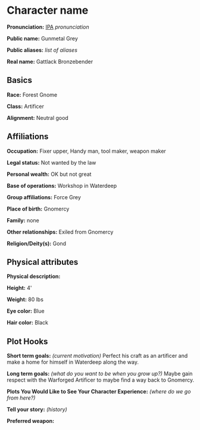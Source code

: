 # Character name

**Pronunciation:** [IPA][ipa] _pronunciation_

**Public name:** Gunmetal Grey

**Public aliases:** _list of aliases_

**Real name:** Gattlack Bronzebender

## Basics

**Race:** Forest Gnome

**Class:** Artificer

**Alignment:** Neutral good

## Affiliations

**Occupation:** Fixer upper, Handy man, tool maker, weapon maker

**Legal status:** Not wanted by the law

**Personal wealth:** OK but not great

**Base of operations:** Workshop in Waterdeep

**Group affiliations:** Force Grey

**Place of birth:** Gnomercy

**Family:** none

**Other relationships:** Exiled from Gnomercy

**Religion/Deity(s):** Gond

## Physical attributes

**Physical description:**

**Height:** 4'

**Weight:** 80 lbs

**Eye color:** Blue

**Hair color:** Black

## Plot Hooks

**Short term goals:** _(current motivation)_ Perfect his craft as an artificer and make a home for himself in Waterdeep along the way.

**Long term goals:** _(what do you want to be when you grow up?)_ Maybe gain respect with the Warforged Artificer to maybe find a way back to Gnomercy.

**Plots You Would Like to See Your Character Experience:** _(where do we go from here?)_

**Tell your story:** _(history)_

**Preferred weapon:**

[ipa]: https://en.wikipedia.org/wiki/Help:IPA/English
